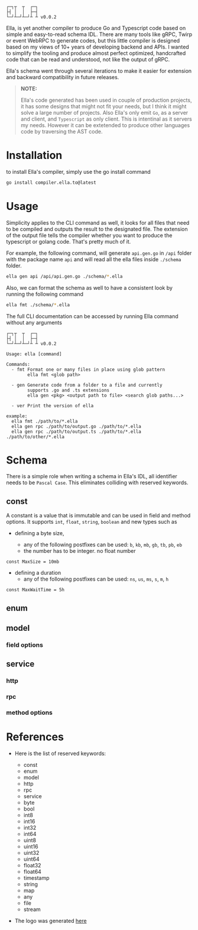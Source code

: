 ```
┌─┐┬  ┬  ┌─┐
├┤ │  │  ├─┤
└─┘┴─┘┴─┘┴ ┴ v0.0.2
```

Ella, is yet another compiler to produce Go and Typescript code based on simple and easy-to-read schema IDL. There are many tools like gRPC, Twirp or event WebRPC to generate codes, but this little compiler is designed based on my views of 10+ years of developing backend and APIs. I wanted to simplify the tooling and produce almost perfect optimized, handcrafted code that can be read and understood, not like the output of gRPC.

Ella's schema went through several iterations to make it easier for extension and backward compatibility in future releases.

> **NOTE:**
>
> Ella's code generated has been used in couple of production projects, it has some designs that might not fit your needs, but I think it might solve a large number of projects. Also Ella's only emit `Go`, as a server and client, and `Typescript` as only client. This is intentinal as it servers my needs. However it can be extetended to produce other languages code by traversing the AST code.

# Installation

to install Ella's compiler, simply use the go install command

```bash
go install compiler.ella.to@latest
```

# Usage

Simplicity applies to the CLI command as well, it looks for all files that need to be compiled and outputs the result to the designated file. The extension of the output file tells the compiler whether you want to produce the typescript or golang code. That's pretty much of it.

For example, the following command, will generate `api.gen.go` in `/api` folder with the package name `api` and will read all the ella files inside `./schema` folder.

```bash
ella gen api /api/api.gen.go ./schema/*.ella
```

Also, we can format the schema as well to have a consistent look by running the following command

```bash
ella fmt ./schema/*.ella
```

The full CLI documentation can be accessed by running Ella command without any arguments

```
┌─┐┬  ┬  ┌─┐
├┤ │  │  ├─┤
└─┘┴─┘┴─┘┴ ┴ v0.0.2

Usage: ella [command]

Commands:
  - fmt Format one or many files in place using glob pattern
        ella fmt <glob path>

  - gen Generate code from a folder to a file and currently
        supports .go and .ts extensions
        ella gen <pkg> <output path to file> <search glob paths...>

  - ver Print the version of ella

example:
  ella fmt ./path/to/*.ella
  ella gen rpc ./path/to/output.go ./path/to/*.ella
  ella gen rpc ./path/to/output.ts ./path/to/*.ella ./path/to/other/*.ella
```

# Schema

There is a simple role when writing a schema in Ella's IDL, all identifier needs to be `Pascal Case`. This eliminates colliding with reserved keywords.

## const

A constant is a value that is immutable and can be used in field and method options. It supports `int`, `float`, `string`, `boolean` and new types such as

- defining a byte size,

  - any of the following postfixes can be used: `b`, `kb`, `mb`, `gb`, `tb`, `pb`, `eb`
  - the number has to be integer. no float number

```
const MaxSize = 10mb
```

- defining a duration
  - any of the following postfixes can be used: `ns`, `us`, `ms`, `s`, `m`, `h`

```
const MaxWaitTime = 5h
```

## enum

## model

### field options

## service

### http

### rpc

### method options

# References

- Here is the list of reserved keywords:

  - const
  - enum
  - model
  - http
  - rpc
  - service
  - byte
  - bool
  - int8
  - int16
  - int32
  - int64
  - uint8
  - uint16
  - uint32
  - uint64
  - float32
  - float64
  - timestamp
  - string
  - map
  - any
  - file
  - stream

- The logo was generated [here](https://patorjk.com/software/taag/#p=display&f=Calvin%20S&t=ella)
